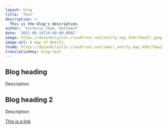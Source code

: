 ```yaml
---
layout: blog
title: 'Test'
description: >-
  This is the blog's description. 
author: 'Victoria Chan, Outreach'
date: '2021-09-14T14:00:00.000Z'
image: https://de2an9clyit2x.cloudfront.net/notify_map_459c79aa27.jpeg
image-alt: A map of Notify. 
thumb: https://de2an9clyit2x.cloudfront.net/small_notify_map_459c79aa27.jpeg
translationKey: blog-test
---
```

## Blog heading 

Description

## Blog heading 2 

Description 

[This is a link](google.ca)

